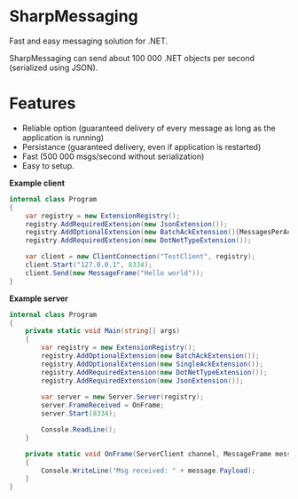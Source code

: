 SharpMessaging
==============

Fast and easy messaging solution for .NET.

SharpMessaging can send about 100 000 .NET objects per second (serialized using JSON).

# Features

* Reliable option (guaranteed delivery of every message as long as the application is running)
* Persistance (guaranteed delivery, even if application is restarted)
* Fast (500 000 msgs/second without serialization)
* Easy to setup.


**Example client**

```csharp
internal class Program
{
	var registry = new ExtensionRegistry();
	registry.AddRequiredExtension(new JsonExtension());
	registry.AddOptionalExtension(new BatchAckExtension(){MessagesPerAck = 100});
	registry.AddRequiredExtension(new DotNetTypeExtension());

	var client = new ClientConnection("TestClient", registry);
	client.Start("127.0.0.1", 8334);
	client.Send(new MessageFrame("Hello world"));
}
```

**Example server**

```csharp
internal class Program
{
	private static void Main(string[] args)
	{
		var registry = new ExtensionRegistry();
		registry.AddOptionalExtension(new BatchAckExtension());
		registry.AddOptionalExtension(new SingleAckExtension());
		registry.AddRequiredExtension(new DotNetTypeExtension());
		registry.AddRequiredExtension(new JsonExtension());
		
		var server = new Server.Server(registry);
		server.FrameReceived = OnFrame;
		server.Start(8334);

		Console.ReadLine();
	}

	private static void OnFrame(ServerClient channel, MessageFrame message)
	{
		Console.WriteLine("Msg received: " + message.Payload);
	}
}
```
